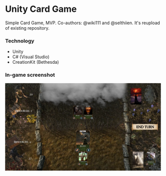 # Unity Card Game
Simple Card Game, MVP. Co-authors: @wiki111 and @selthiien.
It's reupload of existing repository. 

### Technology
* Unity
* C# (Visual Studio) 
* CreationKit (Bethesda)

### In-game screenshot
![Preview image](https://raw.githubusercontent.com/Aztek92/Unity-Card-Game/master/preview.png)

